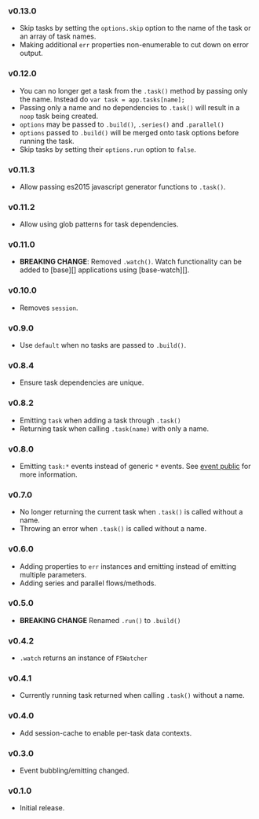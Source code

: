 ### v0.13.0

- Skip tasks by setting the `options.skip` option to the name of the task or an array of task names.
- Making additional `err` properties non-enumerable to cut down on error output.

### v0.12.0

- You can no longer get a task from the `.task()` method by passing only the name. Instead do `var task = app.tasks[name];`
- Passing only a name and no dependencies to `.task()` will result in a `noop` task being created.
- `options` may be passed to `.build()`, `.series()` and `.parallel()`
- `options` passed to `.build()` will be merged onto task options before running the task.
- Skip tasks by setting their `options.run` option to `false`.

### v0.11.3

- Allow passing es2015 javascript generator functions to `.task()`.

### v0.11.2

- Allow using glob patterns for task dependencies.

### v0.11.0

- **BREAKING CHANGE**: Removed `.watch()`. Watch functionality can be added to [base][] applications using [base-watch][].

### v0.10.0

- Removes `session`.

### v0.9.0

- Use `default` when no tasks are passed to `.build()`.

### v0.8.4

- Ensure task dependencies are unique.

### v0.8.2

- Emitting `task` when adding a task through `.task()`
- Returning task when calling `.task(name)` with only a name.

### v0.8.0

- Emitting `task:*` events instead of generic `*` events. See [event public](#events) for more information.

### v0.7.0

- No longer returning the current task when `.task()` is called without a name.
- Throwing an error when `.task()` is called without a name.

### v0.6.0

- Adding properties to `err` instances and emitting instead of emitting multiple parameters.
- Adding series and parallel flows/methods.

### v0.5.0

- **BREAKING CHANGE** Renamed `.run()` to `.build()`

### v0.4.2

- `.watch` returns an instance of `FSWatcher`

### v0.4.1

- Currently running task returned when calling `.task()` without a name.

### v0.4.0

- Add session-cache to enable per-task data contexts.

### v0.3.0

- Event bubbling/emitting changed.

### v0.1.0

- Initial release.
